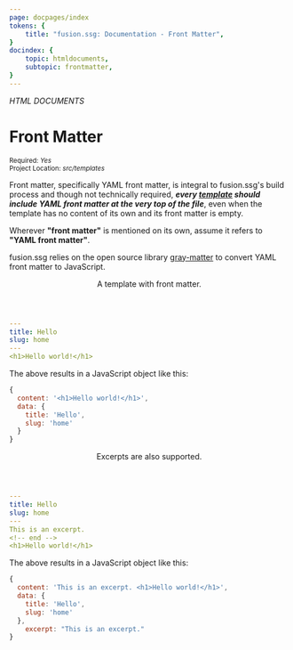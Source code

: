 ```yaml
---
page: docpages/index
tokens: {
    title: "fusion.ssg: Documentation - Front Matter",
}
docindex: {
    topic: htmldocuments,
    subtopic: frontmatter,
}
---
```

<!-- end -->

<em>HTML DOCUMENTS</em>

# Front Matter

<section class="container">
<div><small>Required: <em>Yes</em></small></div>
<div><small>Project Location: <em>src/templates</em></small></div>
</section>

Front matter, specifically YAML front matter, is integral to fusion.ssg's build process and though not technically required, ___every <a href="{baseURL}/docs/{docsCurrentVersion}/htmldocuments/templates">template</a> should include YAML front matter at the very top of the file___, even when the template has no content of its own and its front matter is empty.

<p class="info">Wherever <b>"front matter"</b> is mentioned on its own, assume it refers to <b>"YAML front matter"</b>.</p>

<p class="info">fusion.ssg relies on the open source library <a href="https://www.npmjs.com/package/gray-matter">gray-matter</a> to convert YAML front matter to JavaScript.</p>

<article>
<header><p class="example">A template with front matter.</p></header>

```yaml
---
title: Hello
slug: home
---
<h1>Hello world!</h1>
```

The above results in a JavaScript object like this:

```js
{
  content: '<h1>Hello world!</h1>',
  data: {
    title: 'Hello',
    slug: 'home'
  }
}
```

</article>

<article>
<header><p class="example">Excerpts are also supported.</p></header>

```yaml
---
title: Hello
slug: home
---
This is an excerpt.
<!-- end -->
<h1>Hello world!</h1>
```

The above results in a JavaScript object like this:

```js
{
  content: 'This is an excerpt. <h1>Hello world!</h1>',
  data: {
    title: 'Hello',
    slug: 'home'
  },
    excerpt: "This is an excerpt."
}
```

</article>
